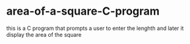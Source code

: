 # area-of-a-square-C-program
this is a C program that prompts a user to enter the lenghth and later it display the area of the square 
